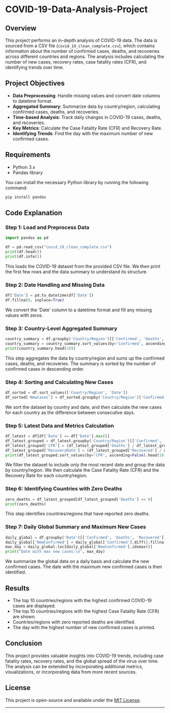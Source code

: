 # COVID-19-Data-Analysis-Project

## Overview

This project performs an in-depth analysis of COVID-19 data. The data is sourced from a CSV file (`covid_19_clean_complete.csv`), which contains information about the number of confirmed cases, deaths, and recoveries across different countries and regions. The analysis includes calculating the number of new cases, recovery rates, case fatality rates (CFR), and identifying trends over time.

## Project Objectives

* **Data Preprocessing**: Handle missing values and convert date columns to datetime format.
* **Aggregated Summary**: Summarize data by country/region, calculating confirmed cases, deaths, and recoveries.
* **Time-based Analysis**: Track daily changes in COVID-19 cases, deaths, and recoveries.
* **Key Metrics**: Calculate the Case Fatality Rate (CFR) and Recovery Rate.
* **Identifying Trends**: Find the day with the maximum number of new confirmed cases.

## Requirements

* Python 3.x
* Pandas library

You can install the necessary Python library by running the following command:

```bash
pip install pandas
```

## Code Explanation

### Step 1: Load and Preprocess Data

```python
import pandas as pd

df = pd.read_csv("covid_19_clean_complete.csv")
print(df.head())
print(df.info())
```

This loads the COVID-19 dataset from the provided CSV file. We then print the first few rows and the data summary to understand its structure.

### Step 2: Date Handling and Missing Data

```python
df['Date'] = pd.to_datetime(df['Date'])
df.fillna(0, inplace=True)
```

We convert the 'Date' column to a datetime format and fill any missing values with zeros.

### Step 3: Country-Level Aggregated Summary

```python
country_summary = df.groupby('Country/Region')[['Confirmed', 'Deaths', 'Recovered']].sum()
country_summary = country_summary.sort_values(by='Confirmed', ascending=False)
print(country_summary.head(10))
```

This step aggregates the data by country/region and sums up the confirmed cases, deaths, and recoveries. The summary is sorted by the number of confirmed cases in descending order.

### Step 4: Sorting and Calculating New Cases

```python
df_sorted = df.sort_values(['Country/Region', 'Date'])
df_sorted['NewCases'] = df_sorted.groupby('Country/Region')['Confirmed'].diff().fillna(0)
```

We sort the dataset by country and date, and then calculate the new cases for each country as the difference between consecutive days.

### Step 5: Latest Data and Metrics Calculation

```python
df_latest = df[df['Date'] == df['Date'].max()]
df_latest_grouped = df_latest.groupby('Country/Region')[['Confirmed', 'Deaths', 'Recovered']].sum()
df_latest_grouped['CFR'] = (df_latest_grouped['Deaths'] / df_latest_grouped['Confirmed']) * 100
df_latest_grouped['RecoveryRate'] = (df_latest_grouped['Recovered'] / df_latest_grouped['Confirmed']) * 100
print(df_latest_grouped.sort_values(by='CFR', ascending=False).head(10))
```

We filter the dataset to include only the most recent date and group the data by country/region. We then calculate the Case Fatality Rate (CFR) and the Recovery Rate for each country/region.

### Step 6: Identifying Countries with Zero Deaths

```python
zero_deaths = df_latest_grouped[df_latest_grouped['Deaths'] == 0]
print(zero_deaths)
```

This step identifies countries/regions that have reported zero deaths.

### Step 7: Daily Global Summary and Maximum New Cases

```python
daily_global = df.groupby('Date')[['Confirmed', 'Deaths', 'Recovered']].sum().reset_index()
daily_global['NewConfirmed'] = daily_global['Confirmed'].diff().fillna(0)
max_day = daily_global.loc[daily_global['NewConfirmed'].idxmax()]
print("Date with max new cases:\n", max_day)
```

We summarize the global data on a daily basis and calculate the new confirmed cases. The date with the maximum new confirmed cases is then identified.

## Results

* The top 10 countries/regions with the highest confirmed COVID-19 cases are displayed.
* The top 10 countries/regions with the highest Case Fatality Rate (CFR) are shown.
* Countries/regions with zero reported deaths are identified.
* The day with the highest number of new confirmed cases is printed.

## Conclusion

This project provides valuable insights into COVID-19 trends, including case fatality rates, recovery rates, and the global spread of the virus over time. The analysis can be extended by incorporating additional metrics, visualizations, or incorporating data from more recent sources.

## License

This project is open-source and available under the [MIT License](LICENSE).

---

